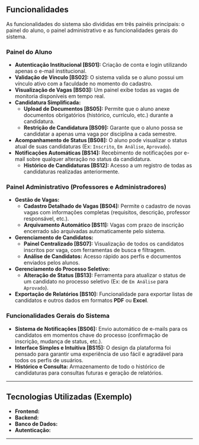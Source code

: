 
## Funcionalidades

As funcionalidades do sistema são divididas em três painéis principais: o painel do aluno, o painel administrativo e as funcionalidades gerais do sistema.


### Painel do Aluno

* **Autenticação Institucional [BS01]:** Criação de conta e login utilizando apenas o e-mail institucional.
* **Validação de Vínculo [BS02]:** O sistema valida se o aluno possui um vínculo ativo com a faculdade no momento do cadastro.
* **Visualização de Vagas [BS03]:** Um painel exibe todas as vagas de monitoria disponíveis em tempo real.
* **Candidatura Simplificada:**
    * **Upload de Documentos [BS05]:** Permite que o aluno anexe documentos obrigatórios (histórico, currículo, etc.) durante a candidatura.
    * **Restrição de Candidatura [BS09]:** Garante que o aluno possa se candidatar a apenas uma vaga por disciplina a cada semestre.
* **Acompanhamento de Status [BS08]:** O aluno pode visualizar o status atual de suas candidaturas (Ex: `Inscrito`, `Em Análise`, `Aprovado`).
* **Notificações Automáticas [BS14]:** Recebimento de notificações por e-mail sobre qualquer alteração no status da candidatura.
    * **Histórico de Candidaturas [BS12]:** Acesso a um registro de todas as candidaturas realizadas anteriormente.


### Painel Administrativo (Professores e Administradores)

* **Gestão de Vagas:**
    * **Cadastro Detalhado de Vagas [BS04]:** Permite o cadastro de novas vagas com informações completas (requisitos, descrição, professor responsável, etc.).
    * **Arquivamento Automático [BS11]:** Vagas com prazo de inscrição encerrado são arquivadas automaticamente pelo sistema.
* **Gerenciamento de Candidatos:**
    * **Painel Centralizado [BS07]:** Visualização de todos os candidatos inscritos por vaga, com ferramentas de busca e filtragem.
    * **Análise de Candidatos:** Acesso rápido aos perfis e documentos enviados pelos alunos.
* **Gerenciamento do Processo Seletivo:**
    * **Alteração de Status [BS13]:** Ferramenta para atualizar o status de um candidato no processo seletivo (Ex: de `Em Análise` para `Aprovado`).
* **Exportação de Relatórios [BS10]:** Funcionalidade para exportar listas de candidatos e outros dados em formatos **PDF** ou **Excel**.


### Funcionalidades Gerais do Sistema

* **Sistema de Notificações [BS06]:** Envio automático de e-mails para os candidatos em momentos chave do processo (confirmação de inscrição, mudança de status, etc.).
* **Interface Simples e Intuitiva [BS15]:** O design da plataforma foi pensado para garantir uma experiência de uso fácil e agradável para todos os perfis de usuários.
* **Histórico e Consulta:** Armazenamento de todo o histórico de candidaturas para consultas futuras e geração de relatórios.

---

## Tecnologias Utilizadas (Exemplo)

* **Frontend:**
* **Backend:**
* **Banco de Dados:**
* **Autenticação:**

---

